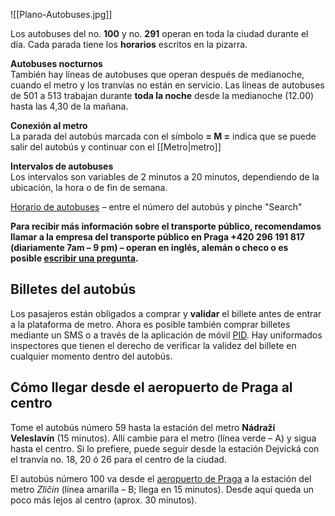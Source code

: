 ![[Plano-Autobuses.jpg]]

Los autobuses del no. **100** y no. **291** operan en toda la ciudad durante el día. Cada parada tiene los **horarios** escritos en la pizarra.

**Autobuses nocturnos**  
También hay líneas de autobuses que operan después de medianoche, cuando el metro y los tranvías no están en servicio. Las líneas de autobuses de 501 a 513 trabajan durante **toda la noche** desde la medianoche (12.00) hasta las 4,30 de la mañana.

**Conexión al metro**  
La parada del autobús marcada con el símbolo **= M =** indica que se puede salir del autobús y continuar con el [[Metro|metro]]

**Intervalos de autobuses**  
Los intervalos son variables de 2 minutos a 20 minutos, dependiendo de la ubicación, la hora o de fin de semana.

[Horario de autobuses](https://idos.cz/en/praha/zjr) – entre el número del autobús y pinche "Search"

**Para recibir más información sobre el transporte público, recomendamos llamar a la empresa del transporte público en Praga +420 296 191 817 (diariamente 7am – 9 pm) – operan en inglés, alemán o checo o es posible [escribir una pregunta](https://www.dpp.cz/en/contacts/contact-form).**

## Billetes del autobús

Los pasajeros están obligados a comprar y **validar** el billete antes de entrar a la plataforma de metro. Ahora es posible también comprar billetes mediante un SMS o a través de la aplicación de móvil [PID](https://play.google.com/store/apps/details?id=cz.dpp.praguepublictransport&hl=en). Hay uniformados inspectores que tienen el derecho de verificar la validez del billete en cualquier momento dentro del autobús.

## Cómo llegar desde el aeropuerto de Praga al centro

Tome el autobús número 59 hasta la estación del metro **Nádraží Veleslavín** (15 minutos). Allí cambie para el metro (línea verde – A) y sigua hasta el centro. Si lo prefiere, puede seguir desde la estación Dejvická con el tranvía no. 18, 20 ó 26 para el centro de la ciudad.

El autobús número 100 va desde el [aeropuerto de Praga](https://czech-transport.com/index.php?id=154) a la estación del metro _Zličín_ (línea amarilla – B; llega en 15 minutos). Desde aquí queda un poco más lejos al centro (aprox. 30 minutos).
